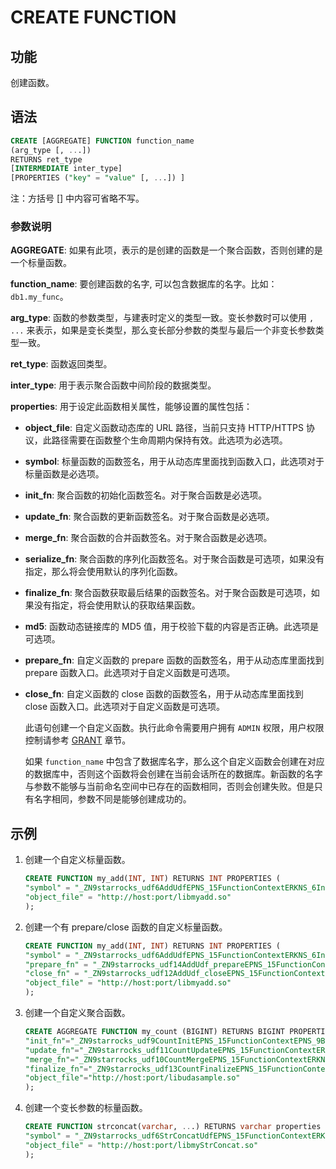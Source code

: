 # CREATE FUNCTION

## 功能

创建函数。

## 语法

```sql
CREATE [AGGREGATE] FUNCTION function_name
(arg_type [, ...])
RETURNS ret_type
[INTERMEDIATE inter_type]
[PROPERTIES ("key" = "value" [, ...]) ]
```

注：方括号 [] 中内容可省略不写。

### 参数说明

**AGGREGATE**: 如果有此项，表示的是创建的函数是一个聚合函数，否则创建的是一个标量函数。

**function_name**: 要创建函数的名字, 可以包含数据库的名字。比如：`db1.my_func`。

**arg_type**: 函数的参数类型，与建表时定义的类型一致。变长参数时可以使用 `, ...` 来表示，如果是变长类型，那么变长部分参数的类型与最后一个非变长参数类型一致。

**ret_type**: 函数返回类型。

**inter_type**: 用于表示聚合函数中间阶段的数据类型。

**properties**: 用于设定此函数相关属性，能够设置的属性包括：

* **object_file**: 自定义函数动态库的 URL 路径，当前只支持 HTTP/HTTPS 协议，此路径需要在函数整个生命周期内保持有效。此选项为必选项。

* **symbol**: 标量函数的函数签名，用于从动态库里面找到函数入口，此选项对于标量函数是必选项。

* **init_fn**: 聚合函数的初始化函数签名。对于聚合函数是必选项。

* **update_fn**: 聚合函数的更新函数签名。对于聚合函数是必选项。

* **merge_fn**: 聚合函数的合并函数签名。对于聚合函数是必选项。

* **serialize_fn**: 聚合函数的序列化函数签名。对于聚合函数是可选项，如果没有指定，那么将会使用默认的序列化函数。

* **finalize_fn**: 聚合函数获取最后结果的函数签名。对于聚合函数是可选项，如果没有指定，将会使用默认的获取结果函数。

* **md5**: 函数动态链接库的 MD5 值，用于校验下载的内容是否正确。此选项是可选项。

* **prepare_fn**: 自定义函数的 prepare 函数的函数签名，用于从动态库里面找到 prepare 函数入口。此选项对于自定义函数是可选项。

* **close_fn**: 自定义函数的 close 函数的函数签名，用于从动态库里面找到 close 函数入口。此选项对于自定义函数是可选项。

    此语句创建一个自定义函数。执行此命令需要用户拥有 `ADMIN` 权限，用户权限控制请参考 [GRANT](../account-management/GRANT.md) 章节。

    如果 `function_name` 中包含了数据库名字，那么这个自定义函数会创建在对应的数据库中，否则这个函数将会创建在当前会话所在的数据库。新函数的名字与参数不能够与当前命名空间中已存在的函数相同，否则会创建失败。但是只有名字相同，参数不同是能够创建成功的。

## 示例

1. 创建一个自定义标量函数。

    ```sql
    CREATE FUNCTION my_add(INT, INT) RETURNS INT PROPERTIES (
    "symbol" = "_ZN9starrocks_udf6AddUdfEPNS_15FunctionContextERKNS_6IntValES4_",
    "object_file" = "http://host:port/libmyadd.so"
    );
    ```

2. 创建一个有 prepare/close 函数的自定义标量函数。

    ```sql
    CREATE FUNCTION my_add(INT, INT) RETURNS INT PROPERTIES (
    "symbol" = "_ZN9starrocks_udf6AddUdfEPNS_15FunctionContextERKNS_6IntValES4_",
    "prepare_fn" = "_ZN9starrocks_udf14AddUdf_prepareEPNS_15FunctionContextENS0_18FunctionStateScopeE",
    "close_fn" = "_ZN9starrocks_udf12AddUdf_closeEPNS_15FunctionContextENS0_18FunctionStateScopeE",
    "object_file" = "http://host:port/libmyadd.so"
    );
    ```

3. 创建一个自定义聚合函数。

    ```sql
    CREATE AGGREGATE FUNCTION my_count (BIGINT) RETURNS BIGINT PROPERTIES (
    "init_fn"="_ZN9starrocks_udf9CountInitEPNS_15FunctionContextEPNS_9BigIntValE",
    "update_fn"="_ZN9starrocks_udf11CountUpdateEPNS_15FunctionContextERKNS_6IntValEPNS_9BigIntValE",
    "merge_fn"="_ZN9starrocks_udf10CountMergeEPNS_15FunctionContextERKNS_9BigIntValEPS2_",
    "finalize_fn"="_ZN9starrocks_udf13CountFinalizeEPNS_15FunctionContextERKNS_9BigIntValE",
    "object_file"="http://host:port/libudasample.so"
    );
    ```

4. 创建一个变长参数的标量函数。

    ```sql
    CREATE FUNCTION strconcat(varchar, ...) RETURNS varchar properties (
    "symbol" = "_ZN9starrocks_udf6StrConcatUdfEPNS_15FunctionContextERKNS_6IntValES4_",
    "object_file" = "http://host:port/libmyStrConcat.so"
    );
    ```
